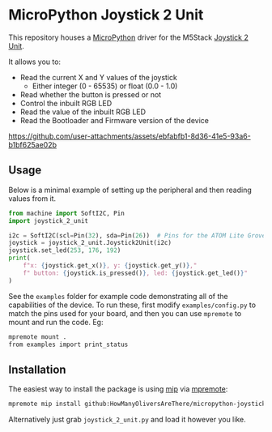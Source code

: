 # MicroPython Joystick 2 Unit

This repository houses a [MicroPython](https://micropython.org) driver for the M5Stack [Joystick 2 Unit](https://docs.m5stack.com/en/unit/Unit-JoyStick2).

It allows you to:

- Read the current X and Y values of the joystick
    - Either integer (0 - 65535) or float (0.0 - 1.0)
- Read whether the button is pressed or not
- Control the inbuilt RGB LED
- Read the value of the inbuilt RGB LED
- Read the Bootloader and Firmware version of the device

https://github.com/user-attachments/assets/ebfabfb1-8d36-41e5-93a6-b1bf625ae02b

## Usage

Below is a minimal example of setting up the peripheral and then reading values from it.

```python
from machine import SoftI2C, Pin
import joystick_2_unit

i2c = SoftI2C(scl=Pin(32), sda=Pin(26))  # Pins for the ATOM Lite Grove port
joystick = joystick_2_unit.Joystick2Unit(i2c)
joystick.set_led(253, 176, 192)
print(
    f"x: {joystick.get_x()}, y: {joystick.get_y()},"
    f" button: {joystick.is_pressed()}, led: {joystick.get_led()}"
)
```

See the `examples` folder for example code demonstrating all of the capabilities of the device. To run these, first modify `examples/config.py` to match the pins used for your board, and then you can use `mpremote` to mount and run the code. Eg:

```bash
mpremote mount .
from examples import print_status
```

## Installation

The easiest way to install the package is using [mip](https://docs.micropython.org/en/latest/reference/packages.html#installing-packages-with-mip) via [mpremote](https://docs.micropython.org/en/latest/reference/mpremote.html):

```bash
mpremote mip install github:HowManyOliversAreThere/micropython-joystick-2-unit
```

Alternatively just grab `joystick_2_unit.py` and load it however you like.
